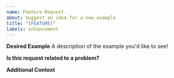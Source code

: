 ```yaml
---
name: Feature Request
about: Suggest an idea for a new example
title: "[FEATURE]"
labels: enhancement
---
```


**Desired Example**
A description of the example you'd like to see!

**Is this request related to a problem?**

**Additional Context**
